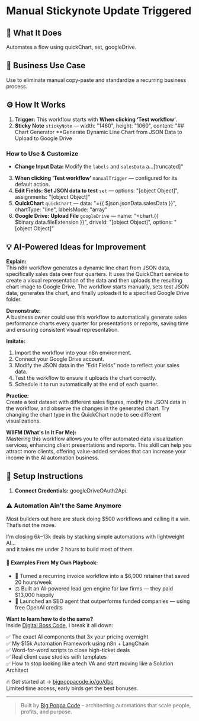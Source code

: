 # Manual Stickynote Update Triggered
  ## 🚀 What It Does
  Automates a flow using quickChart, set, googleDrive.
  
  ## 💼 Business Use Case
  Use to eliminate manual copy-paste and standardize a recurring business process.
  
  ## ⚙️ How It Works
  1. **Trigger:** This workflow starts with **When clicking ‘Test workflow’**.
  2. **Sticky Note** `stickyNote` — width: "1460", height: "1060", content: "## Chart Generator
**Generate Dynamic Line Chart from JSON Data to Upload to Google Drive
### How to Use & Customize

* **Change Input Data:** Modify the `labels` and `salesData` a…[truncated]"
3. **When clicking ‘Test workflow’** `manualTrigger` — configured for its default action.
4. **Edit Fields: Set JSON data to test** `set` — options: "[object Object]", assignments: "[object Object]"
5. **QuickChart** `quickChart` — data: "={{ $json.jsonData.salesData }}", chartType: "line", labelsMode: "array"
6. **Google Drive: Upload File** `googleDrive` — name: "=chart.{{ $binary.data.fileExtension }}", driveId: "[object Object]", options: "[object Object]"
  
  ## 💡 AI-Powered Ideas for Improvement
  **Explain:**  
This n8n workflow generates a dynamic line chart from JSON data, specifically sales data over four quarters. It uses the QuickChart service to create a visual representation of the data and then uploads the resulting chart image to Google Drive. The workflow starts manually, sets test JSON data, generates the chart, and finally uploads it to a specified Google Drive folder.

**Demonstrate:**  
A business owner could use this workflow to automatically generate sales performance charts every quarter for presentations or reports, saving time and ensuring consistent visual representation.

**Imitate:**  
1. Import the workflow into your n8n environment.  
2. Connect your Google Drive account.  
3. Modify the JSON data in the "Edit Fields" node to reflect your sales data.  
4. Test the workflow to ensure it uploads the chart correctly.  
5. Schedule it to run automatically at the end of each quarter.

**Practice:**  
Create a test dataset with different sales figures, modify the JSON data in the workflow, and observe the changes in the generated chart. Try changing the chart type in the QuickChart node to see different visualizations.

**WIIFM (What's In It For Me):**  
Mastering this workflow allows you to offer automated data visualization services, enhancing client presentations and reports. This skill can help you attract more clients, offering value-added services that can increase your income in the AI automation business.
  
  ## 🔧 Setup Instructions
  1. **Connect Credentials:** googleDriveOAuth2Api.
  
### ⚠️ Automation Ain’t the Same Anymore

Most builders out here are stuck doing $500 workflows and calling it a win.  
That’s not the move.  

I'm closing $6k–$13k deals by stacking simple automations with lightweight AI...  
and it takes me under 2 hours to build most of them.

#### 🧠 Examples From My Own Playbook:
- 🔁 Turned a recurring invoice workflow into a $6,000 retainer that saved 20 hours/week  
- ⚖️ Built an AI-powered lead gen engine for law firms — they paid $13,000 happily  
- 🚀 Launched an SEO agent that outperforms funded companies — using free OpenAI credits  

**Want to learn how to do the same?**  
Inside [Digital Boss Code](https://bigpoppacode.io/go/dbc), I break it all down:

✅ The exact AI components that 3x your pricing overnight  
✅ My $15k Automation Framework using n8n + LangChain  
✅ Word-for-word scripts to close high-ticket deals  
✅ Real client case studies with templates  
✅ How to stop looking like a tech VA and start moving like a Solution Architect  

🔥 Get started at → [bigpoppacode.io/go/dbc](https://bigpoppacode.io/go/dbc)  
Limited time access, early birds get the best bonuses.

---
> Built by [Big Poppa Code](https://bigpoppacode.io) – architecting automations that scale people, profits, and purpose.
  